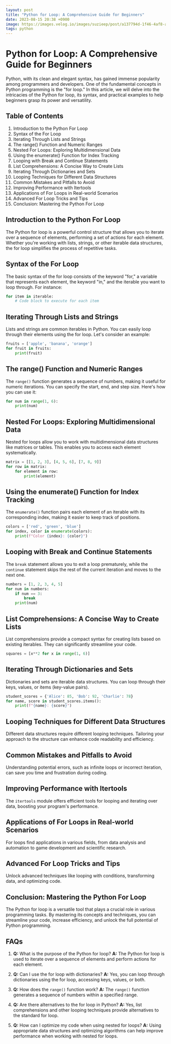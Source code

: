 ```yaml
---
layout: post
title: "Python for Loop: A Comprehensive Guide for Beginners"
date: 2023-08-15 20:38 +0900
image: https://images.velog.io/images/suzieep/post/a137794d-1f46-4af8-ac58-954d4dc0696f/logo-python.png
tags: python
---
```


# Python for Loop: A Comprehensive Guide for Beginners

Python, with its clean and elegant syntax, has gained immense popularity among programmers and developers. One of the fundamental concepts in Python programming is the "for loop." In this article, we will delve into the intricacies of the Python for loop, its syntax, and practical examples to help beginners grasp its power and versatility.

## Table of Contents

1. Introduction to the Python For Loop
2. Syntax of the For Loop
3. Iterating Through Lists and Strings
4. The range() Function and Numeric Ranges
5. Nested For Loops: Exploring Multidimensional Data
6. Using the enumerate() Function for Index Tracking
7. Looping with Break and Continue Statements
8. List Comprehensions: A Concise Way to Create Lists
9. Iterating Through Dictionaries and Sets
10. Looping Techniques for Different Data Structures
11. Common Mistakes and Pitfalls to Avoid
12. Improving Performance with Itertools
13. Applications of For Loops in Real-world Scenarios
14. Advanced For Loop Tricks and Tips
15. Conclusion: Mastering the Python For Loop

## Introduction to the Python For Loop

The Python for loop is a powerful control structure that allows you to iterate over a sequence of elements, performing a set of actions for each element. Whether you're working with lists, strings, or other iterable data structures, the for loop simplifies the process of repetitive tasks.

## Syntax of the For Loop

The basic syntax of the for loop consists of the keyword "for," a variable that represents each element, the keyword "in," and the iterable you want to loop through. For instance:

```python
for item in iterable:
    # Code block to execute for each item
```

## Iterating Through Lists and Strings

Lists and strings are common iterables in Python. You can easily loop through their elements using the for loop. Let's consider an example:

```python
fruits = ['apple', 'banana', 'orange']
for fruit in fruits:
    print(fruit)
```

## The range() Function and Numeric Ranges

The `range()` function generates a sequence of numbers, making it useful for numeric iterations. You can specify the start, end, and step size. Here's how you can use it:

```python
for num in range(1, 6):
    print(num)
```

## Nested For Loops: Exploring Multidimensional Data

Nested for loops allow you to work with multidimensional data structures like matrices or tables. This enables you to access each element systematically.

```python
matrix = [[1, 2, 3], [4, 5, 6], [7, 8, 9]]
for row in matrix:
    for element in row:
        print(element)
```

## Using the enumerate() Function for Index Tracking

The `enumerate()` function pairs each element of an iterable with its corresponding index, making it easier to keep track of positions.

```python
colors = ['red', 'green', 'blue']
for index, color in enumerate(colors):
    print(f"Color {index}: {color}")
```

## Looping with Break and Continue Statements

The `break` statement allows you to exit a loop prematurely, while the `continue` statement skips the rest of the current iteration and moves to the next one.

```python
numbers = [1, 2, 3, 4, 5]
for num in numbers:
    if num == 3:
        break
    print(num)
```

## List Comprehensions: A Concise Way to Create Lists

List comprehensions provide a compact syntax for creating lists based on existing iterables. They can significantly streamline your code.

```python
squares = [x**2 for x in range(1, 6)]
```

## Iterating Through Dictionaries and Sets

Dictionaries and sets are iterable data structures. You can loop through their keys, values, or items (key-value pairs).

```python
student_scores = {'Alice': 85, 'Bob': 92, 'Charlie': 78}
for name, score in student_scores.items():
    print(f"{name}: {score}")
```

## Looping Techniques for Different Data Structures

Different data structures require different looping techniques. Tailoring your approach to the structure can enhance code readability and efficiency.

## Common Mistakes and Pitfalls to Avoid

Understanding potential errors, such as infinite loops or incorrect iteration, can save you time and frustration during coding.

## Improving Performance with Itertools

The `itertools` module offers efficient tools for looping and iterating over data, boosting your program's performance.

## Applications of For Loops in Real-world Scenarios

For loops find applications in various fields, from data analysis and automation to game development and scientific research.

## Advanced For Loop Tricks and Tips

Unlock advanced techniques like looping with conditions, transforming data, and optimizing code.

## Conclusion: Mastering the Python For Loop

The Python for loop is a versatile tool that plays a crucial role in various programming tasks. By mastering its concepts and techniques, you can streamline your code, increase efficiency, and unlock the full potential of Python programming.

## FAQs

1. **Q:** What is the purpose of the Python for loop?
   **A:** The Python for loop is used to iterate over a sequence of elements and perform actions for each element.

2. **Q:** Can I use the for loop with dictionaries?
   **A:** Yes, you can loop through dictionaries using the for loop, accessing keys, values, or both.

3. **Q:** How does the `range()` function work?
   **A:** The `range()` function generates a sequence of numbers within a specified range.

4. **Q:** Are there alternatives to the for loop in Python?
   **A:** Yes, list comprehensions and other looping techniques provide alternatives to the standard for loop.

5. **Q:** How can I optimize my code when using nested for loops?
   **A:** Using appropriate data structures and optimizing algorithms can help improve performance when working with nested for loops.

